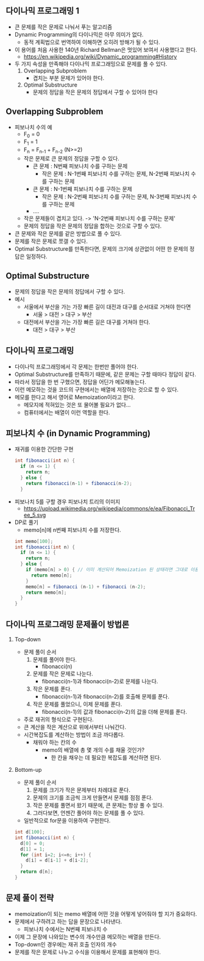 ## 다이나믹 프로그래밍 1
- 큰 문제를 작은 문제로 나눠서 푸는 알고리즘
- Dynamic Programming의 다이나믹은 아무 의미가 없다.
	- 동적 계획법으로 번역하여 이해하면 오히려 방해가 될 수 있다.
- 이 용어를 처음 사용한 140년 Richard Bellman은 멋있어 보여서 사용했다고 한다.
	- https://en.wikipedia.org/wiki/Dynamic_programming#History
- 두 가지 속성을 만족해야 다이나믹 프로그래밍으로 문제를 풀 수 있다.
	1. Overlapping Subproblem
    	- 겹치는 부분 문제가 있어야 한다.
    2. Optimal Substructure
    	- 문제의 정답을 작은 문제의 정답에서 구할 수 있어야 한다
        
## Overlapping Subproblem
- 피보나치 수의 예
	- F<sub>0</sub> = 0
	- F<sub>1</sub> = 1
    - F<sub>n</sub> = F<sub>n-1</sub> + F<sub>n-2</sub> (N>=2)
	- 작은 문제로 큰 문제의 정답을 구할 수 있다.
    	- 큰 문제 : N번째 피보나치 수를 구하는 문제
        	- 작은 문제 : N-1번째 피보나치 수를 구하는 문제, N-2번째 피보나치 수를 구하는 문제
        - 큰 문제 : N-1번째 피보나치 수를 구하는 문제
        	- 작은 문제 : N-2번째 피보나치 수를 구하는 문제, N-3번째 피보나치 수를 구하는 문제
        - ....
	- 작은 문제들이 겹치고 있다. -> 'N-2번째 피보나치 수를 구하는 문제'
    - 문제의 정답을 작은 문제의 정답을 합하는 것으로 구할 수 있다.
- 큰 문제와 작은 문제를 같은 방법으로 풀 수 있다.
- 문제를 작은 문제로 쪼갤 수 있다.
- Optimal Substructure를 만족한다면, 문제의 크기에 상관없이 어떤 한 문제의 정답은 일정하다.

## Optimal Substructure
- 문제의 정답을 작은 문제의 정답에서 구할 수 있다.
- 예시
	- 서울에서 부산을 가는 가장 빠른 길이 대전과 대구를 순서대로 거쳐야 한다면
    	- 서울 > 대전 > 대구 > 부산
    - 대전에서 부산을 가는 가장 빠른 길은 대구를 거쳐야 한다.
    	- 대전 > 대구 > 부산
	
## 다이나믹 프로그래밍
- 다이나믹 프로그래밍에서 각 문제는 한번만 풀어야 한다.
- Optimal Substructure를 만족하기 때문에, 같은 문제는 구할 때마다 정답이 같다.
- 따라서 정답을 한 번 구했으면, 정답을 어딘가 메모해놓는다.
- 이런 메모하는 것을 코드의 구현에서는 배열에 저장하는 것으로 할 수 있다.
- 메모를 한다고 해서 영어로 Memoization이라고 한다.
	- 메모지에 적혀있는 것은 또 물어볼 필요가 없다...
	- 컴퓨터에서는 배열이 이런 역할을 한다.

## 피보나치 수 (in Dynamic Programming)
- 재귀를 이용한 간단한 구현
	```java
	int fibonacci(int n) {
      if (n <= 1) {
        return n;
      } else {
      	return fibonacci(n-1) + fibonacci(n-2);  
      }
	```
- 피보나치 5를 구할 경우 피보나치 트리의 이미지
	- https://upload.wikimedia.org/wikipedia/commons/e/ea/Fibonacci_Tree_5.svg
- DP로 풀기
	- memo[n]에 n번째 피보나치 수를 저장한다.
	```java
	int memo[100];
	int fibonacci(int n) {
      if (n <= 1) {
      	return n; 
      } else {
        if (memo[n] > 0) { // 이미 계산되어 Memoization 된 상태라면 그대로 이용 !
          return memo[n]; 
        }
        memo[n] = fibonacci (n-1) + fibonacci (n-2);
        return memo[n];
      }
    }
	```

## 다이나믹 프로그래밍 문제풀이 방법론
1. Top-down
	- 문제 풀이 순서
		1. 문제를 풀어야 한다.
	    	- fibonacci(n)
	    2. 문제를 작은 문제로 나눈다.
	    	- fibonacci(n-1)과 fibonacci(n-2)로 문제를 나눈다.
	    3. 작은 문제를 푼다.
	    	- fibonacci(n-1)과 fibonacci(n-2)를 호출해 문제를 푼다. 
		4. 작은 문제를 풀었으니, 이제 문제를 푼다.
    		- fibonacci(n-1)의 값과 fibonacci(n-2)의 값을 더해 문제를 푼다.
	- 주로 재귀의 형식으로 구현된다.
	- 큰 계산을 작은 계산으로 위에서부터 나눠간다.
    - 시간복잡도를 계산하는 방법이 조금 까다롭다.
    	- 채워야 하는 칸의 수
        	- memo의 배열에 총 몇 개의 수를 채울 것인가?
            	- 한 칸을 채우는 데 필요한 복잡도를 계산하면 된다.
        
    
2. Bottom-up
	- 문제 풀이 순서
    	1. 문제를 크기가 작은 문제부터 차례대로 푼다.
    	2. 문제의 크기를 조금씩 크게 만들면서 문제를 점점 푼다.
        3. 작은 문제를 풀면서 왔기 때문에, 큰 문제는 항상 풀 수 있다.
        4. 그러다보면, 언젠간 풀어야 하는 문제를 풀 수 있다.
	- 일반적으로 for문을 이용하여 구현한다.
    ```java
	int d[100];
	int fibonacci(int n) {
      d[0] = 0;
      d[1] = 1;
      for (int i=2; i<=n; i++) {
        d[i] = d[i-1] + d[i-2]; 
      }
      return d[n];
    }
	```
    
## 문제 풀이 전략
- memoization이 되는 memo 배열에 어떤 것을 어떻게 넣어줘야 할 지가 중요하다.
- 문제에서 구하려고 하는 답을 문장으로 나타낸다.
	- 피보나치 수에서는 N번째 피보나치 수
- 이제 그 문장에 나와있는 변수의 개수만큼 메모하는 배열을 만든다.
- Top-down인 경우에는 재귀 호출 인자의 개수
- 문제를 작은 문제로 나누고 수식을 이용해서 문제를 표현해야 한다.
